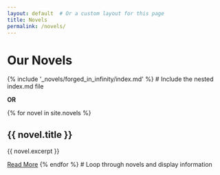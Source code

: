 ```yaml
---
layout: default  # Or a custom layout for this page
title: Novels
permalink: /novels/
---
```


<h1>Our Novels</h1>

{% include '_novels/forged_in_infinity/index.md' %}  # Include the nested index.md file

**OR**

{% for novel in site.novels %}
  <h2>{{ novel.title }}</h2>
  <p>{{ novel.excerpt }}</p> <a href="{{ novel.url }}">Read More</a>
{% endfor %}  # Loop through novels and display information